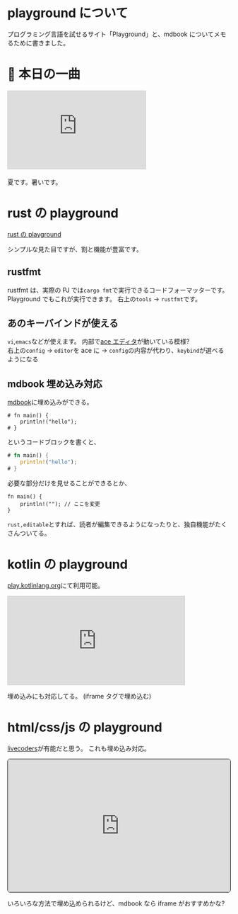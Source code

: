 # playground について

プログラミング言語を試せるサイト「Playground」と、mdbook についてメモるために書きました。

# 🎵 本日の一曲

<iframe width="312" height="176" src="https://ext.nicovideo.jp/thumb/sm33546451" scrolling="no" style="border:solid 1px #ccc;" frameborder="0"><a href="https://www.nicovideo.jp/watch/sm33546451">少女レイ／初音ミク</a></iframe>　

夏です。暑いです。

# rust の playground

[rust の playground](https://play.rust-lang.org)

シンプルな見た目ですが、割と機能が豊富です。

## rustfmt

rustfmt は、実際の PJ では`cargo fmt`で実行できるコードフォーマッターです。  
Playground でもこれが実行できます。 右上の`tools` -> `rustfmt`です。

## あのキーバインドが使える

`vi`,`emacs`などが使えます。 内部で[ace エディタ](https://ace.c9.io)が動いている模様?  
右上の`config` -> `editor`を ace に -> `config`の内容が代わり、`keybind`が選べるようになる

## mdbook 埋め込み対応

[mdbook](https://github.com/rust-lang/mdBook)に埋め込みができる。

```
# fn main() {
    println!("hello");
# }
```

というコードブロックを書くと、

```rust
# fn main() {
    println!("hello");
# }
```

必要な部分だけを見せることができるとか、

```rust,editable
fn main() {
    println!(""); // ここを変更
}
```

`rust,editable`とすれば、読者が編集できるようになったりと、独自機能がたくさんついてる。

# kotlin の playground

[play.kotlinlang.org](https://play.kotlinlang.org/)にて利用可能。

<iframe width="400" height="200" style="border:solid 1px #ccc;" frameborder="0" src="https://pl.kotl.in/SIbCigmPc" scrolling="no" ></iframe>

埋め込みにも対応してる。 (iframe タグで埋め込む)

# html/css/js の playground

[livecoders](https://v46.livecodes.io)が有能だと思う。
これも埋め込み対応。

<iframe title="Untitled Project" scrolling="no" loading="lazy" style="height:300px; width: 100%; border:1px solid black; border-radius:6px;" src="https://v46.livecodes.io/?x=id/vtsm4ije59j&embed=true">
  See the project <a href="https://v46.livecodes.io/?x=id/vtsm4ije59j" target="_blank">Untitled Project</a> on <a href="https://livecodes.io" target="_blank">LiveCodes</a>.
</iframe>

いろいろな方法で埋め込められるけど、mdbook なら iframe がおすすめかな?
